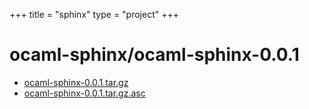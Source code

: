 +++
title = "sphinx"
type = "project"
+++

# ocaml-sphinx/ocaml-sphinx-0.0.1
* [ocaml-sphinx-0.0.1.tar.gz](/sphinx/ocaml-sphinx/ocaml-sphinx-0.0.1/ocaml-sphinx-0.0.1.tar.gz)
* [ocaml-sphinx-0.0.1.tar.gz.asc](/sphinx/ocaml-sphinx/ocaml-sphinx-0.0.1/ocaml-sphinx-0.0.1.tar.gz.asc)